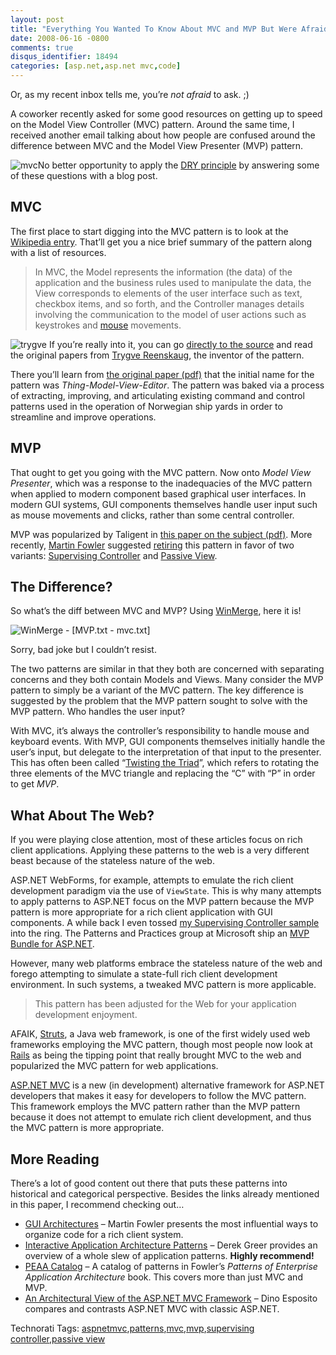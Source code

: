 ```yaml
---
layout: post
title: "Everything You Wanted To Know About MVC and MVP But Were Afraid To Ask"
date: 2008-06-16 -0800
comments: true
disqus_identifier: 18494
categories: [asp.net,asp.net mvc,code]
---
```

Or, as my recent inbox tells me, you’re *not afraid* to ask. ;)

A coworker recently asked for some good resources on getting up to speed
on the Model View Controller (MVC) pattern. Around the same time, I
received another email talking about how people are confused around the
difference between MVC and the Model View Presenter (MVP) pattern.

![mvc](http://haacked.com/images/haacked_com/WindowsLiveWriter/MVCandMVPPatternResources_71CE/mvc_3.png "mvc")No
better opportunity to apply the [DRY
principle](http://en.wikipedia.org/wiki/Don't_repeat_yourself "Don't Repeat Yourself")
by answering some of these questions with a blog post.

MVC
---

The first place to start digging into the MVC pattern is to look at the
[Wikipedia
entry](http://en.wikipedia.org/wiki/Model-view-controller "Model View Controller").
That’ll get you a nice brief summary of the pattern along with a list of
resources.

> In MVC, the Model represents the information (the data) of the
> application and the business rules used to manipulate the data, the
> View corresponds to elements of the user interface such as text,
> checkbox items, and so forth, and the Controller manages details
> involving the communication to the model of user actions such as
> keystrokes and
> [mouse](http://en.wikipedia.org/wiki/Mouse_%28computing%29) movements.

![trygve](http://haacked.com/images/haacked_com/WindowsLiveWriter/MVCandMVPPatternResources_71CE/trygve_3.jpg "trygve")
If you’re really into it, you can go [directly to the
source](http://heim.ifi.uio.no/~trygver/themes/mvc/mvc-index.html "MVC Index")
and read the original papers from [Trygve
Reenskaug](http://heim.ifi.uio.no/~trygver/ "Trygve M. H. Reenkaug"),
the inventor of the pattern.

There you’ll learn from [the original paper
(pdf)](http://heim.ifi.uio.no/~trygver/1979/mvc-1/1979-05-MVC.pdf "Thing Model View Editor - The Original Paper")
that the initial name for the pattern was *Thing-Model-View-Editor*. The
pattern was baked via a process of extracting, improving, and
articulating existing command and control patterns used in the operation
of Norwegian ship yards in order to streamline and improve operations.

MVP
---

That ought to get you going with the MVC pattern. Now onto *Model View
Presenter*, which was a response to the inadequacies of the MVC pattern
when applied to modern component based graphical user interfaces. In
modern GUI systems, GUI components themselves handle user input such as
mouse movements and clicks, rather than some central controller.

MVP was popularized by Taligent in [this paper on the subject
(pdf)](http://www.wildcrest.com/Potel/Portfolio/mvp.pdf "MVP: Model View Presenter").
More recently, [Martin
Fowler](http://martinfowler.com/ "Martin Fowler's Site") suggested
[retiring](http://martinfowler.com/eaaDev/ModelViewPresenter.html "MVP Retirement")
this pattern in favor of two variants: [Supervising
Controller](http://martinfowler.com/eaaDev/SupervisingPresenter.html "Supervising Controller")
and [Passive
View](http://martinfowler.com/eaaDev/PassiveScreen.html "Passive View Pattern").

The Difference?
---------------

So what’s the diff between MVC and MVP? Using
[WinMerge](http://winmerge.org/ "WinMerge"), here it is!

![WinMerge - [MVP.txt -
mvc.txt]](http://haacked.com/images/haacked_com/WindowsLiveWriter/MVCandMVPPatternResources_71CE/WinMerge%20-%20%5BMVP.txt%20-%20mvc.txt%5D_3.png "WinMerge - [MVP.txt - mvc.txt]")

Sorry, bad joke but I couldn’t resist.

The two patterns are similar in that they both are concerned with
separating concerns and they both contain Models and Views. Many
consider the MVP pattern to simply be a variant of the MVC pattern. The
key difference is suggested by the problem that the MVP pattern sought
to solve with the MVP pattern. Who handles the user input?

With MVC, it’s always the controller’s responsibility to handle mouse
and keyboard events. With MVP, GUI components themselves initially
handle the user’s input, but delegate to the interpretation of that
input to the presenter. This has often been called “[Twisting the
Triad](http://aviadezra.blogspot.com/2007/07/twisting-mvp-triad-say-hello-to-mvpc.html "Twisting the Triad")”,
which refers to rotating the three elements of the MVC triangle and
replacing the “C” with “P” in order to get *MVP*.

What About The Web?
-------------------

If you were playing close attention, most of these articles focus on
rich client applications. Applying these patterns to the web is a very
different beast because of the stateless nature of the web.

ASP.NET WebForms, for example, attempts to emulate the rich client
development paradigm via the use of `ViewState`. This is why many
attempts to apply patterns to ASP.NET focus on the MVP pattern because
the MVP pattern is more appropriate for a rich client application with
GUI components. A while back I even tossed [my Supervising Controller
sample](http://haacked.com/archive/2006/08/09/ASP.NETSupervisingControllerModelViewPresenterFromSchematicToUnitTestsToCode.aspx "Supervising Controller")
into the ring. The Patterns and Practices group at Microsoft ship an
[MVP Bundle for
ASP.NET](http://www.pnpguidance.net/Tag/MVPBundle.aspx "MVP Bundle").

However, many web platforms embrace the stateless nature of the web and
forego attempting to simulate a state-full rich client development
environment. In such systems, a tweaked MVC pattern is more applicable.

> This pattern has been adjusted for the Web for your application
> development enjoyment.

AFAIK, [Struts](http://struts.apache.org/ "Struts"), a Java web
framework, is one of the first widely used web frameworks employing the
MVC pattern, though most people now look at
[Rails](http://betterexplained.com/articles/intermediate-rails-understanding-models-views-and-controllers/ "Rails and MVC")
as being the tipping point that really brought MVC to the web and
popularized the MVC pattern for web applications.

[ASP.NET MVC](http://www.asp.net/mvc/ "ASP.NET MVC Site") is a new (in
development) alternative framework for ASP.NET developers that makes it
easy for developers to follow the MVC pattern. This framework employs
the MVC pattern rather than the MVP pattern because it does not attempt
to emulate rich client development, and thus the MVC pattern is more
appropriate.

More Reading
------------

There’s a lot of good content out there that puts these patterns into
historical and categorical perspective. Besides the links already
mentioned in this paper, I recommend checking out…

-   [GUI
    Architectures](http://www.martinfowler.com/eaaDev/uiArchs.html "GUI Architectures")
    – Martin Fowler presents the most influential ways to organize code
    for a rich client system.
-   [Interactive Application Architecture
    Patterns](http://ctrl-shift-b.blogspot.com/2007/08/interactive-application-architecture.html "Interactive App Patterns")
    – Derek Greer provides an overview of a whole slew of application
    patterns. **Highly recommend!**
-   [PEAA
    Catalog](http://www.martinfowler.com/eaaCatalog/index.html "P of EAA")
    – A catalog of patterns in Fowler’s *Patterns of Enterprise
    Application Architecture* book. This covers more than just MVC and
    MVP.
-   [An Architectural View of the ASP.NET MVC
    Framework](http://dotnetslackers.com/articles/aspnet/AnArchitecturalViewOfTheASPNETMVCFramework.aspx "Architectural view of ASP.NET MVC")
    – Dino Esposito compares and contrasts ASP.NET MVC with classic
    ASP.NET.

Technorati Tags:
[aspnetmvc](http://technorati.com/tags/aspnetmvc),[patterns](http://technorati.com/tags/patterns),[mvc](http://technorati.com/tags/mvc),[mvp](http://technorati.com/tags/mvp),[supervising
controller](http://technorati.com/tags/supervising+controller),[passive
view](http://technorati.com/tags/passive+view)

